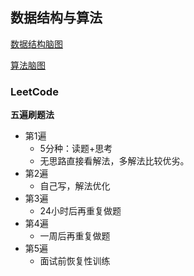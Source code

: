 ## 数据结构与算法

[数据结构脑图](https://www.processon.com/view/5d108d6ce4b0955b9368c1df#map)

[算法脑图](http://naotu.baidu.com/file/0a53d3a5343bd86375f348b2831d3610?token=5ab1de1c90d5f3ec)

### LeetCode

**五遍刷题法**

* 第1遍
  * 5分种：读题+思考
  * 无思路直接看解法，多解法比较优劣。
* 第2遍
  * 自己写，解法优化
* 第3遍
  * 24小时后再重复做题
* 第4遍
  * 一周后再重复做题
* 第5遍
  * 面试前恢复性训练